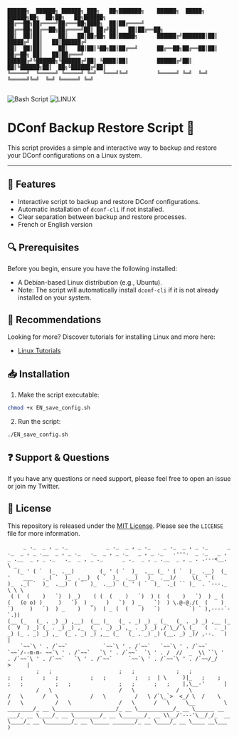 ```
██████╗  ██████╗ ██████╗ ███╗   ██╗███████╗    ██████╗  █████╗  ██████╗██╗  ██╗██╗   ██╗██████╗    
██╔══██╗██╔════╝██╔═══██╗████╗  ██║██╔════╝    ██╔══██╗██╔══██╗██╔════╝██║ ██╔╝██║   ██║██╔══██╗   
██║  ██║██║     ██║   ██║██╔██╗ ██║█████╗      ██████╔╝███████║██║     █████╔╝ ██║   ██║██████╔╝   
██║  ██║██║     ██║   ██║██║╚██╗██║██╔══╝      ██╔══██╗██╔══██║██║     ██╔═██╗ ██║   ██║██╔═══╝ 
██████╔╝╚██████╗╚██████╔╝██║ ╚████║██║         ██████╔╝██║  ██║╚██████╗██║  ██╗╚██████╔╝██║     
╚═════╝  ╚═════╝ ╚═════╝ ╚═╝  ╚═══╝╚═╝         ╚═════╝ ╚═╝  ╚═╝ ╚═════╝╚═╝  ╚═╝ ╚═════╝ ╚═╝    
                                                                                                                                                              
```


![Bash Script](https://img.shields.io/badge/script-bash-green)
![LINUX](https://img.shields.io/badge/Debian-LINUX-orange)

# DConf Backup Restore Script 💾

This script provides a simple and interactive way to backup and restore your DConf configurations on a Linux system.

---

## 🌟 Features

- Interactive script to backup and restore DConf configurations.
- Automatic installation of `dconf-cli` if not installed.
- Clear separation between backup and restore processes.
- French or English version

## 🔍 Prerequisites

Before you begin, ensure you have the following installed:

- A Debian-based Linux distribution (e.g., Ubuntu).
- Note: The script will automatically install `dconf-cli` if it is not already installed on your system.

## 💎 Recommendations  

Looking for more? Discover tutorials for installing Linux and more here:
- [Linux Tutorials](https://github.com/SECRET-GUEST/LINUX)

## 📥 Installation

1. Make the script executable:
```bash
chmod +x EN_save_config.sh
```
2. Run the script:
```bash
./EN_save_config.sh
```

## ❓ Support & Questions

If you have any questions or need support, please feel free to open an issue or join my Twitter.

## 📜 License

This repository is released under the [MIT License](LICENSE). Please see the `LICENSE` file for more information.


```
     _ ._  _ , _ ._            _ ._  _ , _ ._    _ ._  _ , _ ._      _ ._  _ , _ .__  _ , _ ._   ._  _ , _ ._   _ , _ ._   .---.  _ ._   _ , _ .__  _ , _ ._   ._  _ , _ ._      _ ._  _ , _ .__  _ , _ . .---<__. \ _
   (_ ' ( `  )_  .__)        (_ ' ( `  )_  .__ (_ ' ( `  )_  .__)  (_ '    ___   ._( `  )_  .__)  ( `  )_  .__)   )_  .__)/     \(_ ' (    )_  ._( `  )_  .__)  ( `  )_  .__)  (_ ' ( `  )_  ._( `` )_  . `---._  \ \ \
 ( (  (    )   `)  ) _)    ( (  (    )   `)  ) (  (    )   `)  ) _ (  (   (o o) )     )   `)  ) _    )   `)  ) _    `)  ) \.@-@./(  (    )   `)     )   `)  ) _    )   `)  ) _ (  (    )   `)         `) ` ),----`- `.))  
(__ (_   (_ . _) _) ,__)  (__ (_   (_ . _) _) _ (_   (_ . _) _) ,__ (_   (  V  ) _) (_ . _) _) ,_  (_ . _) _) ,_ . _) _) ,/`\_/`\ (_   (  . _) _) (_ . _) _) ,_  (_ . _) _) ,__ (_   (_ . _) _) (__. _) _)/ ,--.   )  |
    `~~`\ ' . /`~~`           `~~`\ ' . /`~~`   `~~`\ ' . /`~~`     `~~`/--m-m- ~~`\ ' . /`~~`   `\ ' . /`~~`  `\ ' . /  //  _  \\ ``\ '  . /`~~`\ ' . /`~~`   `\ ' . /`~~`     `~~`\ ' . /`~~`\ ' . /`~~/_/    >     |
         ;   ;                     ;   ;             ;   ;               ;   ;      ;   ;          ;   ;         ;   ;  | \     )|_   ;    ;      ;   ;          ;   ;               ;   ;      ;   ;    |,\__-'      |
         /   \                     /   \             /   \               /   \      /   \          /   \         /   \ /`\_`>  <_/ \  /    \      /   \          /   \               /   \      /   \     \__         \
________/_ __ \___________________/_ __ \___________/_ __ \______ __ ___/_ __ \____/_ __ \________/_ __ \_______/_ __ \\__/'---'\__/_/_  __ \____/_ __ \________/_ __ \_____ _______/_ __ \____/_ __ \____ __\___      )
```

